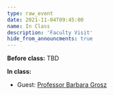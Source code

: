 ```yaml
---
type: raw_event
date: 2021-11-04T09:45:00
name: In Class
description: 'Faculty Visit'
hide_from_announcments: true
---
```


**Before class:** TBD

**In class:**
* Guest: [Professor Barbara Grosz](https://grosz.seas.harvard.edu/)

